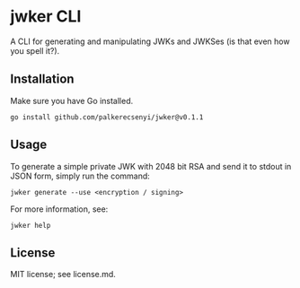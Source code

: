 # jwker CLI

A CLI for generating and manipulating JWKs and JWKSes (is that even how you spell it?).

## Installation

Make sure you have Go installed.

```
go install github.com/palkerecsenyi/jwker@v0.1.1
```

## Usage
To generate a simple private JWK with 2048 bit RSA and send it to stdout in JSON form, simply run the command:

```
jwker generate --use <encryption / signing>
```

For more information, see:
```
jwker help
```

## License
MIT license; see license.md.
